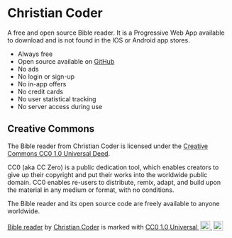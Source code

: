 # Christian Coder

A free and open source Bible reader. It is a Progressive Web App available to download and is not found in the IOS or Android app stores.

- Always free
- Open source available on [GitHub](https://github.com/christian-coder-org/bible)
- No ads
- No login or sign-up
- No in-app offers
- No credit cards
- No user statistical tracking
- No server access during use

## Creative Commons

The Bible reader from Christian Coder is licensed under the [Creative Commons CC0 1.0 Universal Deed](https://creativecommons.org/publicdomain/zero/1.0).

CC0 (aka CC Zero) is a public dedication tool, which enables creators to give up their copyright and put their works into the worldwide public domain. CC0 enables re-users to distribute, remix, adapt, and build upon the material in any medium or format, with no conditions.

The Bible reader and its open source code are freely available to anyone worldwide.

<p xmlns:cc="http://creativecommons.org/ns#" xmlns:dct="http://purl.org/dc/terms/"><a property="dct:title" rel="cc:attributionURL" href="https://github.com/christian-coder-org/bible">Bible reader</a> by <a rel="cc:attributionURL dct:creator" property="cc:attributionName" href="https://github.com/christian-coder-org/bible">Christian Coder</a> is marked with <a href="https://creativecommons.org/publicdomain/zero/1.0/?ref=chooser-v1" target="_blank" rel="license noopener noreferrer" style="display:inline-block;">CC0 1.0 Universal <img style="height:22px!important;margin-left:3px;vertical-align:text-bottom;" src="https://mirrors.creativecommons.org/presskit/icons/cc.svg?ref=chooser-v1" alt=""> <img style="height:22px!important;margin-left:3px;vertical-align:text-bottom;" src="https://mirrors.creativecommons.org/presskit/icons/zero.svg?ref=chooser-v1" alt=""></a></p>
